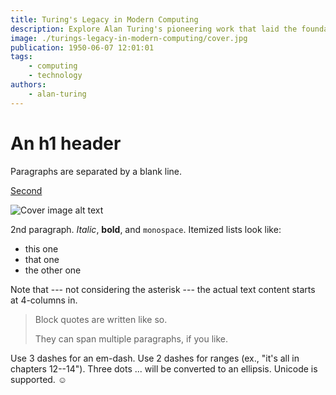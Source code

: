 ```yaml
---
title: Turing's Legacy in Modern Computing
description: Explore Alan Turing's pioneering work that laid the foundation for modern computing.
image: ./turings-legacy-in-modern-computing/cover.jpg
publication: 1950-06-07 12:01:01
tags: 
    - computing
    - technology
authors: 
    - alan-turing
---
```




# An h1 header

Paragraphs are separated by a blank line.

[Second](/posts/second-post/) 

![Cover image alt text](./first-post/set-env-in-xcode.png "Cover image title")

2nd paragraph. *Italic*, **bold**, and `monospace`. Itemized lists
look like:

  * this one
  * that one
  * the other one

Note that --- not considering the asterisk --- the actual text
content starts at 4-columns in.

> Block quotes are
> written like so.
>
> They can span multiple paragraphs,
> if you like.

Use 3 dashes for an em-dash. Use 2 dashes for ranges (ex., "it's all
in chapters 12--14"). Three dots ... will be converted to an ellipsis.
Unicode is supported. ☺
